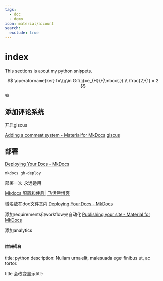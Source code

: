 ```yaml
---
tags:
  - doc
  - demo
icon: material/account
search:
  exclude: true
---
```


# index

This sections is about my python snippets.

$$
\operatorname{ker} f=\{g\in G:f(g)=e_{H}\}{\mbox{.}} \\
\frac{2}{1}  = 2
$$

:smile:

## 添加评论系统
开启giscus

[Adding a comment system - Material for MkDocs](https://squidfunk.github.io/mkdocs-material/setup/adding-a-comment-system/)
[giscus](https://giscus.app/zh-CN)

## 部署
[Deploying Your Docs - MkDocs](https://www.mkdocs.org/user-guide/deploying-your-docs/)

```bash
mkdocs gh-deploy
```

部署一次 永远适用


[Mkdocs 配置和使用 | 飞污熊博客](https://www.xncoding.com/2020/03/01/tool/mkdocs.html)


域名放在doc文件夹内
[Deploying Your Docs - MkDocs](https://www.mkdocs.org/user-guide/deploying-your-docs/#custom-domains)

添加requirements和workflow来自动化
[Publishing your site - Material for MkDocs](https://squidfunk.github.io/mkdocs-material/publishing-your-site/)

添加analytics


## meta

title: python
description: Nullam urna elit, malesuada eget finibus ut, ac tortor.

title 会改变显示title
